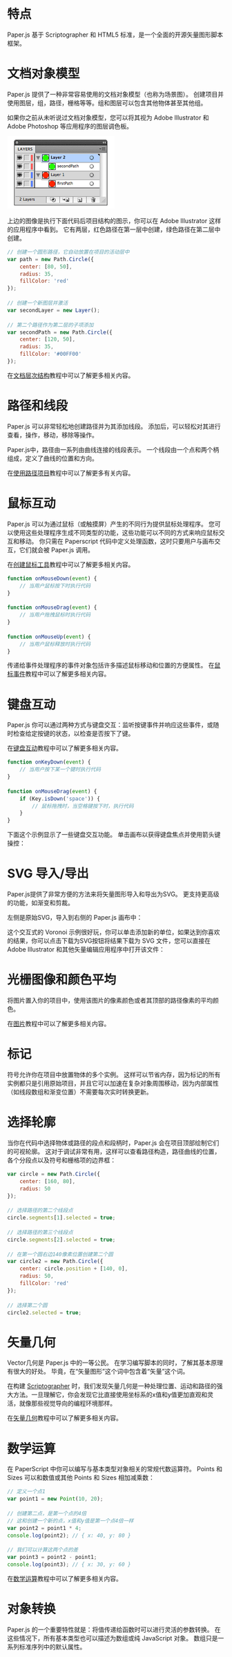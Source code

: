 # 特点

Paper.js 基于 Scriptographer 和 HTML5 标准，是一个全面的开源矢量图形脚本框架。

# 文档对象模型

Paper.js 提供了一种非常容易使用的文档对象模型（也称为场景图）。 创建项目并使用图层，组，路径，栅格等等。组和图层可以包含其他物体甚至其他组。

如果你之前从未听说过文档对象模型，您可以将其视为 Adobe Illustrator 和 Adobe Photoshop 等应用程序的图层调色板。

![](/assets/Layers.gif)

上边的图像是执行下面代码后项目结构的图示，你可以在 Adobe Illustrator 这样的应用程序中看到。 它有两层，红色路径在第一层中创建，绿色路径在第二层中创建。

```js
// 创建一个圆形路径，它自动放置在项目的活动层中
var path = new Path.Circle({
    center: [80, 50],
    radius: 35,
    fillColor: 'red'
});

// 创建一个新图层并激活
var secondLayer = new Layer();

// 第二个路径作为第二层的子项添加
var secondPath = new Path.Circle({
    center: [120, 50],
    radius: 35,
    fillColor: '#00FF00'
});
```

在[文档层次结构](http://www.scriptographer.org/tutorials/document-items/document-hierarchy/)教程中可以了解更多相关内容。

# 路径和线段

Paper.js 可以非常轻松地创建路径并为其添加线段。 添加后，可以轻松对其进行查看，操作，移动，移除等操作。

Paper.js中，路径由一系列由曲线连接的线段表示。 一个线段由一个点和两个柄组成，定义了曲线的位置和方向。

在[使用路径项目](http://www.scriptographer.org/tutorials/paths/working-with-path-items/)教程中可以了解更多有关内容。

# 鼠标互动

Paper.js 可以为通过鼠标（或触摸屏）产生的不同行为提供鼠标处理程序。 您可以使用这些处理程序生成不同类型的功能，这些功能可以不同的方式来响应鼠标交互和移动。 你只需在 Paperscript 代码中定义处理函数，这时只要用户与画布交互，它们就会被 Paper.js 调用。

在[创建鼠标工具](http://scriptographer.org/tutorials/interaction/creating-mouse-tools/)教程中可以了解更多相关内容。

```js
function onMouseDown(event) {
    // 当用户鼠标按下时执行代码
}

function onMouseDrag(event) {
    // 当用户拖拽鼠标时执行代码
}

function onMouseUp(event) {
    // 当用户鼠标释放时执行代码
}
```

传递给事件处理程序的事件对象包括许多描述鼠标移动和位置的方便属性。 在[鼠标事件](http://scriptographer.org/tutorials/interaction/mouse-tool-events/)教程中可以了解更多相关内容。

# 键盘互动

Paper.js 你可以通过两种方式与键盘交互：监听按键事件并响应这些事件，或随时检查给定按键的状态，以检查是否按下了键。

在[键盘互动](http://paperjs.org/tutorials/interaction/keyboard-interaction/)教程中可以了解更多相关内容。

```js
function onKeyDown(event) {
    // 当用户按下某一个键时执行代码
}

function onMouseDrag(event) {
    if (Key.isDown('space')) {
        // 鼠标拖拽时，当空格键按下时，执行代码
    }
}
```

下面这个示例显示了一些键盘交互功能。 单击画布以获得键盘焦点并使用箭头键操控：

# SVG 导入/导出

Paper.js提供了非常方便的方法来将矢量图形导入和导出为SVG。 更支持更高级的功能，如渐变和剪裁。

左侧是原始SVG，导入到右侧的 Paper.js 画布中：

这个交互式的 Voronoi 示例很好玩，你可以单击添加新的单位，如果达到你喜欢的结果，你可以点击下载为SVG按钮将结果下载为 SVG 文件，您可以直接在 Adobe Illustrator 和其他矢量编辑应用程序中打开该文件：

# 光栅图像和颜色平均

将图片置入你的项目中，使用该图片的像素颜色或者其顶部的路径像素的平均颜色。

在[图片](http://paperjs.org/tutorials/images/)教程中可以了解更多相关内容。

# 标记

符号允许你在项目中放置物体的多个实例。 这样可以节省内存，因为标记的所有实例都只是引用原始项目，并且它可以加速在复杂对象周围移动，因为内部属性（如线段数组和渐变位置）不需要每次实时转换更新。

# 选择轮廓

当你在代码中选择物体或路径的段点和段柄时，Paper.js 会在项目顶部绘制它们的可视轮廓。 这对于调试非常有用，这样可以查看路径构造，路径曲线的位置，各个分段点以及符号和栅格项的边界框：

```js
var circle = new Path.Circle({
    center: [160, 80],
    radius: 50
});

// 选择路径的第二个线段点
circle.segments[1].selected = true;

// 选择路径的第三个线段点
circle.segments[2].selected = true;

// 在第一个圆右边140像素位置创建第二个圆
var circle2 = new Path.Circle({
    center: circle.position + [140, 0],
    radius: 50,
    fillColor: 'red'
});

// 选择第二个圆
circle2.selected = true;
```

# 矢量几何

Vector几何是 Paper.js 中的一等公民。 在学习编写脚本的同时，了解其基本原理有很大的好处。 毕竟，在“矢量图形”这个词中包含着“矢量”这个词。

在构建 [Scriptographer](http://scriptographer.org/) 时，我们发现矢量几何是一种处理位置、运动和路径的强大方法。一旦理解它，你会发现它比直接使用坐标系的x值和y值更加直观和灵活，就像那些视觉导向的编程环境那样。

在[矢量几何](http://www.scriptographer.org/tutorials/geometry/vector-geometry/)教程中可以了解更多相关内容。

# 数学运算

在 PaperScript 中你可以编写与基本类型对象相关的常规代数运算符。 Points 和 Sizes 可以和数值或其他 Points 和 Sizes 相加减乘数：

```js
// 定义一个点1
var point1 = new Point(10, 20);

// 创建第二点，是第一个点的4倍
// 这和创建一个新的点，x值和y值是第一个点4倍一样
var point2 = point1 * 4;
console.log(point2); // { x: 40, y: 80 }

// 我们可以计算这两个点的差
var point3 = point2 - point1;
console.log(point3); // { x: 30, y: 60 }
```

在[数学运算](http://www.scriptographer.org/tutorials/geometry/mathematical-operations/)教程中可以了解更多相关内容。

# 对象转换

Paper.js 的一个重要特性就是：将值传递给函数时可以进行灵活的参数转换。 在这些情况下，所有基本类型也可以描述为数组或纯 JavaScript 对象。 数组只是一系列标准序列中的默认属性。


